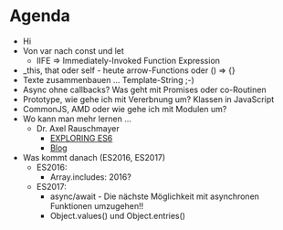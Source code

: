 Agenda
======

- Hi
- Von var nach const und let
  - IIFE => Immediately-Invoked Function Expression
- _this, that oder self - heute arrow-Functions oder () => {}
- Texte zusammenbauen ... Template-String ;-)
- Async ohne callbacks? Was geht mit Promises oder co-Routinen
- Prototype, wie gehe ich mit Vererbnung um? Klassen in JavaScript
- CommonJS, AMD oder wie gehe ich mit Modulen um?
- Wo kann man mehr lernen ...
  - Dr. Axel Rauschmayer
    - [EXPLORING ES6](http://exploringjs.com)
    - [Blog](http://www.2ality.com)
- Was kommt danach (ES2016, ES2017)
  - ES2016:
    - Array.includes: 2016?
  - ES2017:
    - async/await - Die nächste Möglichkeit mit asynchronen Funktionen umzugehen!!
    - Object.values() und Object.entries()
